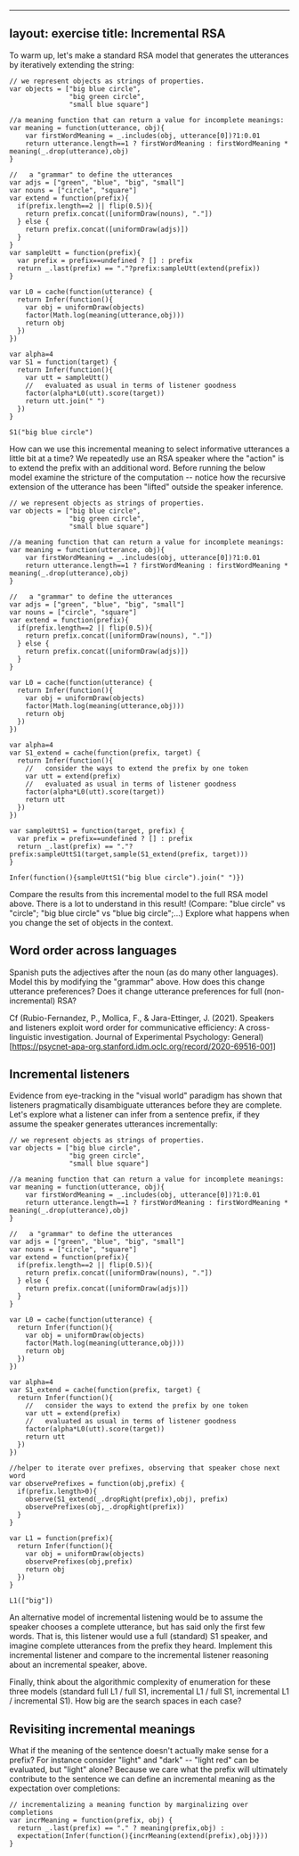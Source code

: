 
---
layout: exercise
title: Incremental RSA
---

To warm up, let's make a standard RSA model that generates the utterances by iteratively extending the string:

~~~~
// we represent objects as strings of properties.
var objects = ["big blue circle",
               "big green circle",
               "small blue square"]

//a meaning function that can return a value for incomplete meanings:
var meaning = function(utterance, obj){
	var firstWordMeaning = _.includes(obj, utterance[0])?1:0.01
	return utterance.length==1 ? firstWordMeaning : firstWordMeaning * meaning(_.drop(utterance),obj)
}

//   a "grammar" to define the utterances 
var adjs = ["green", "blue", "big", "small"]
var nouns = ["circle", "square"]
var extend = function(prefix){
  if(prefix.length==2 || flip(0.5)){
    return prefix.concat([uniformDraw(nouns), "."])
  } else {
    return prefix.concat([uniformDraw(adjs)])
  }
}
var sampleUtt = function(prefix){
  var prefix = prefix==undefined ? [] : prefix
  return _.last(prefix) == "."?prefix:sampleUtt(extend(prefix))
}

var L0 = cache(function(utterance) {
  return Infer(function(){
    var obj = uniformDraw(objects)
    factor(Math.log(meaning(utterance,obj)))
    return obj
  })
})

var alpha=4
var S1 = function(target) {
  return Infer(function(){
    var utt = sampleUtt()
    //   evaluated as usual in terms of listener goodness
    factor(alpha*L0(utt).score(target))
    return utt.join(" ")
  })
}

S1("big blue circle")
~~~~

How can we use this incremental meaning to select informative utterances a little bit at a time? We repeatedly use an RSA speaker where the "action" is to extend the prefix with an additional word. Before running the below model examine the stricture of the computation -- notice how the recursive extension of the utterance has been "lifted" outside the speaker inference.

~~~~
// we represent objects as strings of properties.
var objects = ["big blue circle",
               "big green circle",
               "small blue square"]

//a meaning function that can return a value for incomplete meanings:
var meaning = function(utterance, obj){
	var firstWordMeaning = _.includes(obj, utterance[0])?1:0.01
	return utterance.length==1 ? firstWordMeaning : firstWordMeaning * meaning(_.drop(utterance),obj)
}

//   a "grammar" to define the utterances 
var adjs = ["green", "blue", "big", "small"]
var nouns = ["circle", "square"]
var extend = function(prefix){
  if(prefix.length==2 || flip(0.5)){
    return prefix.concat([uniformDraw(nouns), "."])
  } else {
    return prefix.concat([uniformDraw(adjs)])
  }
}

var L0 = cache(function(utterance) {
  return Infer(function(){
    var obj = uniformDraw(objects)
    factor(Math.log(meaning(utterance,obj)))
    return obj
  })
})

var alpha=4
var S1_extend = cache(function(prefix, target) {
  return Infer(function(){
    //   consider the ways to extend the prefix by one token
    var utt = extend(prefix)
    //   evaluated as usual in terms of listener goodness
    factor(alpha*L0(utt).score(target))
    return utt
  })
})

var sampleUttS1 = function(target, prefix) {
  var prefix = prefix==undefined ? [] : prefix
  return _.last(prefix) == "."?prefix:sampleUttS1(target,sample(S1_extend(prefix, target)))
}

Infer(function(){sampleUttS1("big blue circle").join(" ")})
~~~~

Compare the results from this incremental model to the full RSA model above. There is a lot to understand in this result! (Compare: "blue circle" vs "circle"; "big blue circle" vs "blue big circle";...) Explore what happens when you change the set of objects in the context. 

## Word order across languages

Spanish puts the adjectives after the noun (as do many other languages). Model this by modifying the "grammar" above. How does this change utterance preferences? Does it change utterance preferences for full (non-incremental) RSA?

Cf (Rubio-Fernandez, P., Mollica, F., & Jara-Ettinger, J. (2021). Speakers and listeners exploit word order for communicative efficiency: A cross-linguistic investigation. Journal of Experimental Psychology: General)[https://psycnet-apa-org.stanford.idm.oclc.org/record/2020-69516-001]


## Incremental listeners

Evidence from eye-tracking in the "visual world" paradigm has shown that listeners pragmatically disambiguate utterances before they are complete. Let's explore what a listener can infer from a sentence prefix, if they assume the speaker generates utterances incrementally:

~~~
// we represent objects as strings of properties.
var objects = ["big blue circle",
               "big green circle",
               "small blue square"]

//a meaning function that can return a value for incomplete meanings:
var meaning = function(utterance, obj){
	var firstWordMeaning = _.includes(obj, utterance[0])?1:0.01
	return utterance.length==1 ? firstWordMeaning : firstWordMeaning * meaning(_.drop(utterance),obj)
}

//   a "grammar" to define the utterances 
var adjs = ["green", "blue", "big", "small"]
var nouns = ["circle", "square"]
var extend = function(prefix){
  if(prefix.length==2 || flip(0.5)){
    return prefix.concat([uniformDraw(nouns), "."])
  } else {
    return prefix.concat([uniformDraw(adjs)])
  }
}

var L0 = cache(function(utterance) {
  return Infer(function(){
    var obj = uniformDraw(objects)
    factor(Math.log(meaning(utterance,obj)))
    return obj
  })
})

var alpha=4
var S1_extend = cache(function(prefix, target) {
  return Infer(function(){
    //   consider the ways to extend the prefix by one token
    var utt = extend(prefix)
    //   evaluated as usual in terms of listener goodness
    factor(alpha*L0(utt).score(target))
    return utt
  })
})

//helper to iterate over prefixes, observing that speaker chose next word
var observePrefixes = function(obj,prefix) {
  if(prefix.length>0){
    observe(S1_extend(_.dropRight(prefix),obj), prefix)
    observePrefixes(obj,_.dropRight(prefix))
  }
}

var L1 = function(prefix){
  return Infer(function(){
    var obj = uniformDraw(objects)
    observePrefixes(obj,prefix)
    return obj
  })
}

L1(["big"])
~~~

An alternative model of incremental listening would be to assume the speaker chooses a complete utterance, but has said only the first few words. That is, this listener would use a full (standard) S1 speaker, and imagine complete utterances from the prefix they heard. Implement this incremental listener and compare to the incremental listener reasoning about an incremental speaker, above.

Finally, think about the algorithmic complexity of enumeration for these three models (standard full L1 / full S1, incremental L1 / full S1, incremental L1 / incremental S1). How big are the search spaces in each case?


## Revisiting incremental meanings

What if the meaning of the sentence doesn't actually make sense for a prefix? For instance consider "light" and "dark" -- "light red" can be evaluated, but "light" alone? Because we care what the prefix will ultimately contribute to the sentence we can define an incremental meaning as the expectation over completions:

~~~~
// incrementalizing a meaning function by marginalizing over completions
var incrMeaning = function(prefix, obj) {
  return _.last(prefix) == "." ? meaning(prefix,obj) : 
  expectation(Infer(function(){incrMeaning(extend(prefix),obj)}))
}
~~~~

